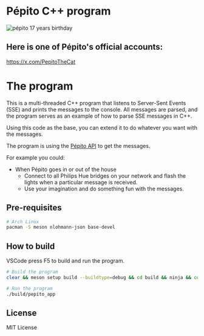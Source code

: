 # Pépito C++ program


![pépito 17 years birthday](resources/pépito_17_screenshot.png)

## Here is one of Pépito's official accounts:
https://x.com/PepitoTheCat 


# The program

This is a multi-threaded C++ program that listens to Server-Sent Events (SSE) and prints the messages to the console.
All messages are parsed, and the program serves as an example of how to parse SSE messages in C++.

Using this code as the base, you can extend it to do whatever you want with the messages. 

The program is using the [Pépito API]( 
https://github.com/Clement87/Pepito-API/tree/main?tab=readme-ov-file#p%C3%A9pito-api) to get the messages.

For example you could:
- When Pépito goes in or out of the house 
    - Connect to all Philips Hue bridges on your network and flash the lights when a particular message is received.
    - Use your imagination and do something fun with the messages.


## Pre-requisites
```bash
# Arch Linux
pacman -S meson nlohmann-json base-devel
```

## How to build

VSCode press F5 to build and run the program.

```bash
# Build the program
clear && meson setup build --buildtype=debug && cd build && ninja && cd ..

# Run the program
./build/pepito_app
```


## License
MIT License
